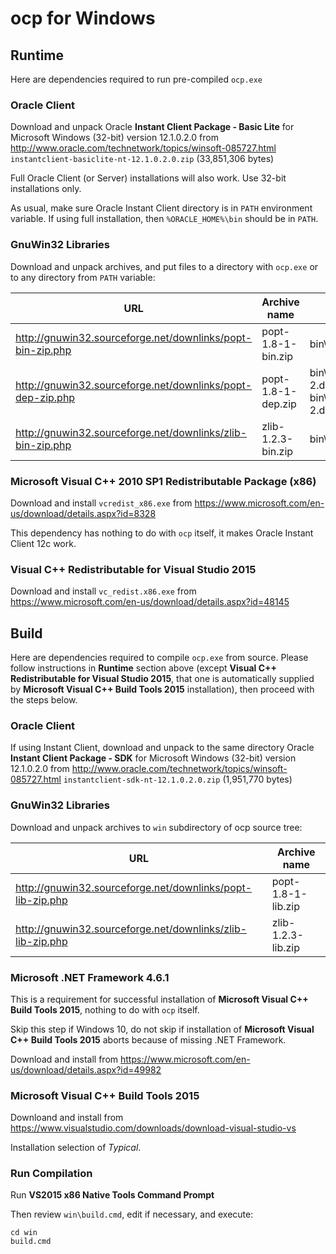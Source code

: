 ocp for Windows
===============

Runtime
-------

Here are dependencies required to run pre-compiled `ocp.exe`

### Oracle Client

Download and unpack Oracle **Instant Client Package - Basic Lite** for Microsoft Windows (32-bit) version 12.1.0.2.0 from http://www.oracle.com/technetwork/topics/winsoft-085727.html
`instantclient-basiclite-nt-12.1.0.2.0.zip` (33,851,306 bytes)

Full Oracle Client (or Server) installations will also work. Use 32-bit installations only.

As usual, make sure Oracle Instant Client directory is in `PATH` environment variable. If using full installation, then `%ORACLE_HOME%\bin` should be in `PATH`.

### GnuWin32 Libraries

Download and unpack archives, and put files to a directory with `ocp.exe` or to any directory from `PATH` variable:

| URL                                                        | Archive name       | File(s)       |
|------------------------------------------------------------|--------------------|---------------|
| http://gnuwin32.sourceforge.net/downlinks/popt-bin-zip.php | popt-1.8-1-bin.zip | bin\popt1.dll |
| http://gnuwin32.sourceforge.net/downlinks/popt-dep-zip.php | popt-1.8-1-dep.zip | bin\binlibintl-2.dll, bin\libiconv-2.dll |
| http://gnuwin32.sourceforge.net/downlinks/zlib-bin-zip.php | zlib-1.2.3-bin.zip | bin\zlib1.dll |

### Microsoft Visual C++ 2010 SP1 Redistributable Package (x86)

Download and install `vcredist_x86.exe` from https://www.microsoft.com/en-us/download/details.aspx?id=8328

This dependency has nothing to do with `ocp` itself, it makes Oracle Instant Client 12c work.

### Visual C++ Redistributable for Visual Studio 2015

Download and install `vc_redist.x86.exe` from https://www.microsoft.com/en-us/download/details.aspx?id=48145

Build
-----

Here are dependencies required to compile `ocp.exe` from source. Please follow instructions in **Runtime** section above (except **Visual C++ Redistributable for Visual Studio 2015**, that one is automatically supplied by **Microsoft Visual C++ Build Tools 2015**  installation), then proceed with the steps below.

### Oracle Client

If using Instant Client, download and unpack to the same directory Oracle **Instant Client Package - SDK** for Microsoft Windows (32-bit) version 12.1.0.2.0 from http://www.oracle.com/technetwork/topics/winsoft-085727.html
`instantclient-sdk-nt-12.1.0.2.0.zip` (1,951,770 bytes)

### GnuWin32 Libraries

Download and unpack archives to `win` subdirectory of ocp source tree:

| URL                                                        | Archive name       |
|------------------------------------------------------------|--------------------|
| http://gnuwin32.sourceforge.net/downlinks/popt-lib-zip.php | popt-1.8-1-lib.zip |
| http://gnuwin32.sourceforge.net/downlinks/zlib-lib-zip.php | zlib-1.2.3-lib.zip |

### Microsoft .NET Framework 4.6.1

This is a requirement for successful installation of **Microsoft Visual C++ Build Tools 2015**, nothing to do with `ocp` itself.

Skip this step if Windows 10, do not skip if installation of **Microsoft Visual C++ Build Tools 2015** aborts because of missing .NET Framework.

Download and install from https://www.microsoft.com/en-us/download/details.aspx?id=49982

### Microsoft Visual C++ Build Tools 2015

Downloand and install from https://www.visualstudio.com/downloads/download-visual-studio-vs

Installation selection of *Typical*.

### Run Compilation

Run **VS2015 x86 Native Tools Command Prompt**

Then review `win\build.cmd`, edit if necessary, and execute:
```
cd win
build.cmd
```
